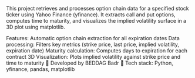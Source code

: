 This project retrieves and processes option chain data for a specified stock ticker using Yahoo Finance (yfinance). It extracts call and put options, computes time to maturity, and visualizes the implied volatility surface in a 3D plot using matplotlib.

Features:
Automatic option chain extraction for all expiration dates
Data processing: Filters key metrics (strike price, last price, implied volatility, expiration date)
Maturity calculation: Computes days to expiration for each contract
3D Visualization: Plots implied volatility against strike price and time to maturity
📌 Developed by BEDDAG Badr
🚀 Tech stack: Python, yfinance, pandas, matplotlib
